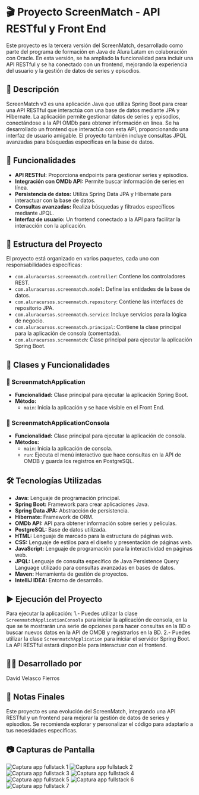 # 🎬 Proyecto ScreenMatch - API RESTful y Front End

Este proyecto es la tercera versión del ScreenMatch, desarrollado como parte del programa de formación en Java de Alura Latam en colaboración con Oracle. En esta versión, se ha ampliado la funcionalidad para incluir una API RESTful y se ha conectado con un frontend, mejorando la experiencia del usuario y la gestión de datos de series y episodios.

## 📝 Descripción

ScreenMatch v3 es una aplicación Java que utiliza Spring Boot para crear una API RESTful que interactúa con una base de datos mediante JPA y Hibernate. La aplicación permite gestionar datos de series y episodios, conectándose a la API OMDb para obtener información en línea. Se ha desarrollado un frontend que interactúa con esta API, proporcionando una interfaz de usuario amigable. El proyecto también incluye consultas JPQL avanzadas para búsquedas específicas en la base de datos.

## 🚀 Funcionalidades

- **API RESTful:** Proporciona endpoints para gestionar series y episodios.
- **Integración con OMDb API:** Permite buscar información de series en línea.
- **Persistencia de datos:** Utiliza Spring Data JPA y Hibernate para interactuar con la base de datos.
- **Consultas avanzadas:** Realiza búsquedas y filtrados específicos mediante JPQL.
- **Interfaz de usuario:** Un frontend conectado a la API para facilitar la interacción con la aplicación.

## 📂 Estructura del Proyecto

El proyecto está organizado en varios paquetes, cada uno con responsabilidades específicas:

- `com.aluracursos.screenmatch.controller`: Contiene los controladores REST.
- `com.aluracursos.screenmatch.model`: Define las entidades de la base de datos.
- `com.aluracursos.screenmatch.repository`: Contiene las interfaces de repositorio JPA.
- `com.aluracursos.screenmatch.service`: Incluye servicios para la lógica de negocio.
- `com.aluracursos.screenmatch.principal`: Contiene la clase principal para la aplicación de consola (comentada).
- `com.aluracursos.screenmatch`: Clase principal para ejecutar la aplicación Spring Boot.

## 📑 Clases y Funcionalidades

### 📡 ScreenmatchApplication

- **Funcionalidad:** Clase principal para ejecutar la aplicación Spring Boot.
- **Método:**
  - `main`: Inicia la aplicación y se hace visible en el Front End.

### 🚀 ScreenmatchApplicationConsola

- **Funcionalidad:** Clase principal para ejecutar la aplicación de consola.
- **Métodos:**
  - `main`: Inicia la aplicación de consola.
  - `run`: Ejecuta el menú interactivo que hace consultas en la API de OMDB y guarda los registros en PostgreSQL.

## 🛠 Tecnologías Utilizadas

- **Java:** Lenguaje de programación principal.
- **Spring Boot:** Framework para crear aplicaciones Java.
- **Spring Data JPA:** Abstracción de persistencia.
- **Hibernate:** Framework de ORM.
- **OMDb API:** API para obtener información sobre series y películas.
- **PostgreSQL:** Base de datos utilizada.
- **HTML:** Lenguaje de marcado para la estructura de páginas web.
- **CSS:** Lenguaje de estilos para el diseño y presentación de páginas web.
- **JavaScript:** Lenguaje de programación para la interactividad en páginas web.
- **JPQL:** Lenguaje de consulta específico de Java Persistence Query Language utilizado para consultas avanzadas en bases de datos.
- **Maven:** Herramienta de gestión de proyectos.
- **IntelliJ IDEA:** Entorno de desarrollo.

## ▶️ Ejecución del Proyecto

Para ejecutar la aplicación:
1.- Puedes utilizar la clase `ScreenmatchApplicationConsola` para iniciar la aplicación de consola, en la que se te mostrarán una serie de opciones para hacer consultas en la BD o buscar nuevos datos en la API de OMDB y registrarlos en la BD.
2.- Puedes utilizar la clase `ScreenmatchApplication` para iniciar el servidor Spring Boot. La API RESTful estará disponible para interactuar con el frontend.

## 👨‍💻 Desarrollado por

David Velasco Fierros

## 📝 Notas Finales

Este proyecto es una evolución del ScreenMatch, integrando una API RESTful y un frontend para mejorar la gestión de datos de series y episodios. Se recomienda explorar y personalizar el código para adaptarlo a tus necesidades específicas.

## 📷 Capturas de Pantalla

![Captura app fullstack 1](https://github.com/DavidVF7/Screenmatch-FullStack-API-RESTful/assets/103916971/aaf1495d-0948-4604-93b9-42ef8cf07402)
![Captura app fullstack 2](https://github.com/DavidVF7/Screenmatch-FullStack-API-RESTful/assets/103916971/132e6d62-09c7-4225-9e4f-9917a9773d1f)
![Captura app fullstack 3](https://github.com/DavidVF7/Screenmatch-FullStack-API-RESTful/assets/103916971/a77ed3d4-f701-48b8-a69c-759931eaf7eb)
![Captura app fullstack 4](https://github.com/DavidVF7/Screenmatch-FullStack-API-RESTful/assets/103916971/8b19633e-61e9-489b-b281-9b6e7c5cafd9)
![Captura app fullstack 5](https://github.com/DavidVF7/Screenmatch-FullStack-API-RESTful/assets/103916971/0126b3a1-6907-41a6-a003-7d2be9187880)
![Captura app fullstack 6](https://github.com/DavidVF7/Screenmatch-FullStack-API-RESTful/assets/103916971/3701dded-ef75-4986-b94c-dd8f0a56f30c)
![Captura app fullstack 7](https://github.com/DavidVF7/Screenmatch-FullStack-API-RESTful/assets/103916971/72b0d22e-222f-48d7-9ef9-4892da359c33)
